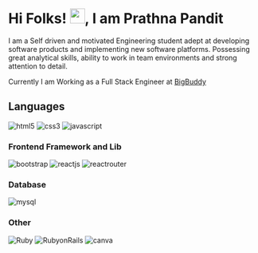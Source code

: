 
<!----------------------------------- About Section ------------------------------------>
 <h1> Hi Folks! <img src="https://raw.githubusercontent.com/MartinHeinz/MartinHeinz/master/wave.gif" width="30px">, I am Prathna Pandit</h1>
 
 
I am a Self driven and motivated Engineering student adept at developing software products and
implementing new software platforms. Possessing great analytical skills, ability to work in team environments and strong attention to detail.

Currently I am Working as a Full Stack Engineer at [BigBuddy](https://www.bigbuddy.in/)

<!----------------------------------- Tech Stack Section ------------------------------------>
<h2>Languages</h2>
<p>
    <img src="https://img.shields.io/badge/HTML5-E34F26?style=for-the-badge&logo=html5&logoColor=white" alt="html5" />
    <img src="https://img.shields.io/badge/CSS3-1572B6?style=for-the-badge&logo=css3&logoColor=white" alt="css3" />
    <img src="https://img.shields.io/badge/JavaScript-323330?style=for-the-badge&logo=javascript&logoColor=F7DF1E" alt="javascript" />
</p>
<h3>Frontend Framework and Lib</h3>
<p>
    <img src="https://img.shields.io/badge/Bootstrap-563D7C?style=for-the-badge&logo=bootstrap&logoColor=white" alt="bootstrap" />
    <img src="https://img.shields.io/badge/React-20232A?style=for-the-badge&logo=react&logoColor=61DAFB" alt="reactjs" />
    <img src="https://img.shields.io/badge/React_Router-CA4245?style=for-the-badge&logo=react-router&logoColor=white" alt="reactrouter" />
</p>
<h3>Database</h3>
<p>
    <img src="https://img.shields.io/badge/MySQL-005C84?style=for-the-badge&logo=mysql&logoColor=white" alt="mysql" />
</p>
<h3>Other</h3>
<p>
    <img src="https://img.shields.io/badge/Ruby-CC342D?style=for-the-badge&logo=ruby&logoColor=white" alt="Ruby" />
    <img src="https://img.shields.io/badge/Ruby_on_Rails-CC0000?style=for-the-badge&logo=ruby-on-rails&logoColor=white" alt="RubyonRails" />
    <img src="https://img.shields.io/badge/Canva-%2300C4CC.svg?&style=for-the-badge&logo=Canva&logoColor=white" alt="canva" />
</p>
